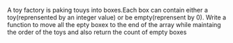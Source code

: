 A toy factory is paking touys into boxes.Each box can contain either a toy(reprensented by an integer value) or be empty(reprensent by 0). Write a function to move all the epty boxex to the end of the array while maintaing the order of the toys and also return the count of empty boxes
